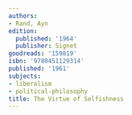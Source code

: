 ```yaml
---
authors:
- Rand, Ayn
edition:
  published: '1964'
  publisher: Signet
goodreads: '159819'
isbn: '9780451129314'
published: '1961'
subjects:
- liberalism
- political-philosophy
title: The Virtue of Selfishness
---
```


